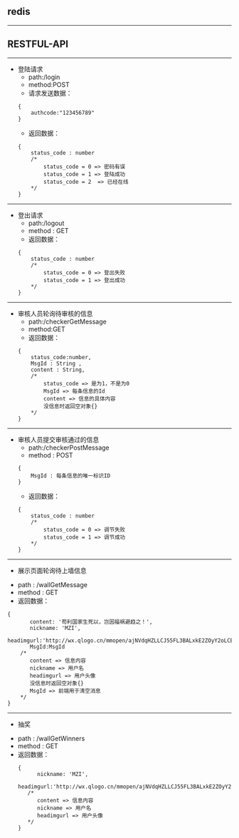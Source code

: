 ## redis




---


 ## RESTFUL-API
--- 
 * 登陆请求
    - path:/login
    - method:POST
    - 请求发送数据：
    ```
    {
        authcode:"123456789"
    }
    ```
    - 返回数据：
    ```
    {
        status_code : number
        /*
            status_code = 0 => 密码有误
            status_code = 1 => 登陆成功
            status_code = 2  => 已经在线
        */
    } 
    ```
---

* 登出请求
    - path:/logout
    - method : GET 
    - 返回数据：
    ```
    {
        status_code : number
        /*
            status_code = 0 => 登出失败
            status_code = 1 => 登出成功
        */
    }
    ```
---


* 审核人员轮询待审核的信息
    - path:/checkerGetMessage
    - method:GET
    - 返回数据：
    ```
    {
        status_code:number,
        MsgId : String ,
        content : String,
        /*
            status_code => 是为1，不是为0
            MsgId => 每条信息的Id
            content => 信息的具体内容
            没信息时返回空对象{}
        */
    }
    ```
---
* 审核人员提交审核通过的信息
    - path:/checkerPostMessage
    - method : POST
    ```
    {
        MsgId : 每条信息的唯一标识ID
    }
    ```
    - 返回数据：
    ```
    {
        status_code : number
        /*
            status_code = 0 => 调节失败
            status_code = 1 => 调节成功
        */
    }
    ```

--- 
* 展示页面轮询待上墙信息
 - path : /wallGetMessage
 - method : GET
 - 返回数据：
 ```
 {
        content: '苟利国家生死以，岂因福祸避趋之！',
        nickname: 'MZI',
        headimgurl:'http://wx.qlogo.cn/mmopen/ajNVdqHZLLCJ55FL3BALxkE2ZOyY2oLCEOzyVCkkIrQscfcEb6T83DdAIichTDjk9un1J5utliaLCNzBVulG9Y5g/0'
        MsgId:MsgId
     /*
        content => 信息内容
        nickname => 用户名
        headimgurl => 用户头像
        没信息时返回空对象{}
        MsgId => 前端用于清空消息
     */
 }
 ```
---

* 抽奖
- path : /wallGetWinners
- method : GET
- 返回数据：
  ``` 
  {
        nickname: 'MZI',
        headimgurl:'http://wx.qlogo.cn/mmopen/ajNVdqHZLLCJ55FL3BALxkE2ZOyY2oLCEOzyVCkkIrQscfcEb6T83DdAIichTDjk9un1J5utliaLCNzBVulG9Y5g/0'
     /*
        content => 信息内容
        nickname => 用户名
        headimgurl => 用户头像 
     */
  }
  ```


